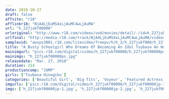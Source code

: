 ```yaml
---
date: 2018-10-27
draft: false
affsite: "r18"
afflinkr18: "NjA4LjEuMS4xLjAuMC4wLjAuMA"
url: "h_227jukf00008"
urloriginal: "http://www.r18.com/videos/vod/movies/detail/-/id=h_227jukf00008"
urlfinal: "http://media.r18.com/track/NjA4LjEuMS4xLjAuMC4wLjAuMA/videos/vod/movies/detail/-/id=h_227jukf00008"
samplevid: "awspv3001.r18.com/litevideo/freepv/h/h_2/h_227jukf008/h_227jukf008_dmb_w.mp4"
title: "A Busty Schoolgirl Who Dreams Of Becoming An Idol Tsubasa An Honest And Cute Minimal Little Girl Whom We Tamed Into A Dick Loving Horny Bitch!! Tsubasa Hinagiku"
mainimgurl: "pics.r18.com/digital/video/h_227jukf00008/h_227jukf00008ps.jpg"
mainimgs: "h_227jukf00008ps.jpg"
releasedate: "Mar. 27, 2018"
duration: 214
productioncomp: "JUMP"
girls: ['Tsubasa Hinagiku']
categories: ['Beautiful Girl', 'Big Tits', 'Voyeur', 'Featured Actress', 'Idol & Celebrity', 'Threesome / Foursome', 'Hi-Def']
imgurls: ['pics.r18.com/digital/video/h_227jukf00008/h_227jukf00008jp-1.jpg', 'pics.r18.com/digital/video/h_227jukf00008/h_227jukf00008jp-2.jpg', 'pics.r18.com/digital/video/h_227jukf00008/h_227jukf00008jp-3.jpg', 'pics.r18.com/digital/video/h_227jukf00008/h_227jukf00008jp-4.jpg', 'pics.r18.com/digital/video/h_227jukf00008/h_227jukf00008jp-5.jpg', 'pics.r18.com/digital/video/h_227jukf00008/h_227jukf00008jp-6.jpg', 'pics.r18.com/digital/video/h_227jukf00008/h_227jukf00008jp-7.jpg', 'pics.r18.com/digital/video/h_227jukf00008/h_227jukf00008jp-8.jpg', 'pics.r18.com/digital/video/h_227jukf00008/h_227jukf00008jp-9.jpg', 'pics.r18.com/digital/video/h_227jukf00008/h_227jukf00008jp-10.jpg', 'pics.r18.com/digital/video/h_227jukf00008/h_227jukf00008jp-11.jpg', 'pics.r18.com/digital/video/h_227jukf00008/h_227jukf00008jp-12.jpg', 'pics.r18.com/digital/video/h_227jukf00008/h_227jukf00008jp-13.jpg', 'pics.r18.com/digital/video/h_227jukf00008/h_227jukf00008jp-14.jpg', 'pics.r18.com/digital/video/h_227jukf00008/h_227jukf00008jp-15.jpg', 'pics.r18.com/digital/video/h_227jukf00008/h_227jukf00008jp-16.jpg', 'pics.r18.com/digital/video/h_227jukf00008/h_227jukf00008jp-17.jpg', 'pics.r18.com/digital/video/h_227jukf00008/h_227jukf00008jp-18.jpg', 'pics.r18.com/digital/video/h_227jukf00008/h_227jukf00008jp-19.jpg', 'pics.r18.com/digital/video/h_227jukf00008/h_227jukf00008jp-20.jpg']
imgs: ['h_227jukf00008jp-1.jpg', 'h_227jukf00008jp-2.jpg', 'h_227jukf00008jp-3.jpg', 'h_227jukf00008jp-4.jpg', 'h_227jukf00008jp-5.jpg', 'h_227jukf00008jp-6.jpg', 'h_227jukf00008jp-7.jpg', 'h_227jukf00008jp-8.jpg', 'h_227jukf00008jp-9.jpg', 'h_227jukf00008jp-10.jpg', 'h_227jukf00008jp-11.jpg', 'h_227jukf00008jp-12.jpg', 'h_227jukf00008jp-13.jpg', 'h_227jukf00008jp-14.jpg', 'h_227jukf00008jp-15.jpg', 'h_227jukf00008jp-16.jpg', 'h_227jukf00008jp-17.jpg', 'h_227jukf00008jp-18.jpg', 'h_227jukf00008jp-19.jpg', 'h_227jukf00008jp-20.jpg']
---
```

